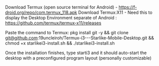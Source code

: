 Download Termux (open source terminal for Android) - https://f-droid.org/repo/com.termux_118.apk
Download Termux:X11 - Need this to display the Desktop Environment separate of Android : https://github.com/termux/termux-x11/releases

Paste the command to Termux:
pkg install git -y && git clone git@github.com:19uncleiroh/Termux-i3---Starlike-Mobile-Desktop.git && chmod +x starlikei3-install.sh && ./starlikei3-install.sh

Once the installation finishes, type starti3 and it should auto-start the desktop with a preconfigured program layout (personally customizable)
